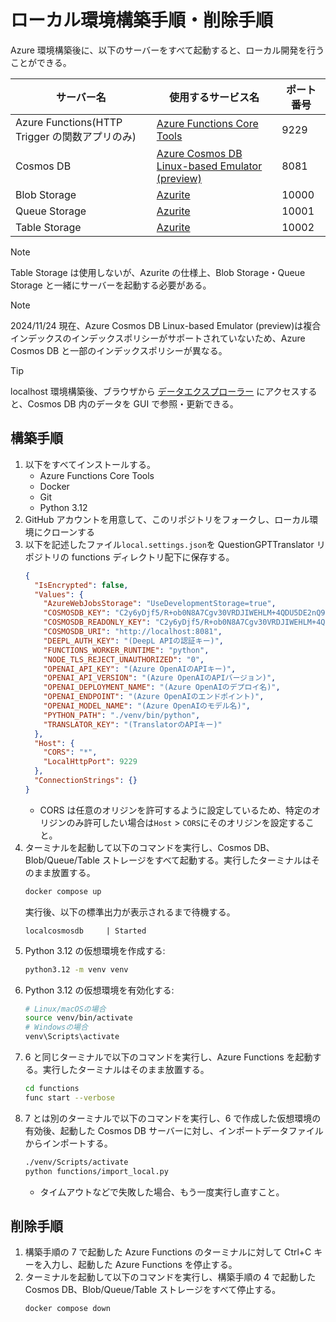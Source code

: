 # ローカル環境構築手順・削除手順

Azure 環境構築後に、以下のサーバーをすべて起動すると、ローカル開発を行うことができる。

| サーバー名                                     | 使用するサービス名                                                                                                 | ポート番号 |
| ---------------------------------------------- | ------------------------------------------------------------------------------------------------------------------ | ---------- |
| Azure Functions(HTTP Trigger の関数アプリのみ) | [Azure Functions Core Tools](https://docs.microsoft.com/ja-jp/azure/azure-functions/functions-run-local)           | 9229       |
| Cosmos DB                                      | [Azure Cosmos DB Linux-based Emulator (preview)](https://learn.microsoft.com/ja-jp/azure/cosmos-db/emulator-linux) | 8081       |
| Blob Storage                                   | [Azurite](https://learn.microsoft.com/ja-jp/azure/storage/common/storage-use-azurite)                              | 10000      |
| Queue Storage                                  | [Azurite](https://learn.microsoft.com/ja-jp/azure/storage/common/storage-use-azurite)                              | 10001      |
| Table Storage                                  | [Azurite](https://learn.microsoft.com/ja-jp/azure/storage/common/storage-use-azurite)                              | 10002      |

> [!NOTE]  
> Table Storage は使用しないが、Azurite の仕様上、Blob Storage・Queue Storage と一緒にサーバーを起動する必要がある。

> [!NOTE]  
> 2024/11/24 現在、Azure Cosmos DB Linux-based Emulator (preview)は複合インデックスのインデックスポリシーがサポートされていないため、Azure Cosmos DB と一部のインデックスポリシーが異なる。

> [!TIP]  
> localhost 環境構築後、ブラウザから [データエクスプローラー](http://localhost:1234) にアクセスすると、Cosmos DB 内のデータを GUI で参照・更新できる。

## 構築手順

1. 以下をすべてインストールする。
   - Azure Functions Core Tools
   - Docker
   - Git
   - Python 3.12
2. GitHub アカウントを用意して、このリポジトリをフォークし、ローカル環境にクローンする
3. 以下を記述したファイル`local.settings.json`を QuestionGPTTranslator リポジトリの functions ディレクトリ配下に保存する。
   ```json
   {
     "IsEncrypted": false,
     "Values": {
       "AzureWebJobsStorage": "UseDevelopmentStorage=true",
       "COSMOSDB_KEY": "C2y6yDjf5/R+ob0N8A7Cgv30VRDJIWEHLM+4QDU5DE2nQ9nDuVTqobD4b8mGGyPMbIZnqyMsEcaGQy67XIw/Jw==",
       "COSMOSDB_READONLY_KEY": "C2y6yDjf5/R+ob0N8A7Cgv30VRDJIWEHLM+4QDU5DE2nQ9nDuVTqobD4b8mGGyPMbIZnqyMsEcaGQy67XIw/Jw==",
       "COSMOSDB_URI": "http://localhost:8081",
       "DEEPL_AUTH_KEY": "(DeepL APIの認証キー)",
       "FUNCTIONS_WORKER_RUNTIME": "python",
       "NODE_TLS_REJECT_UNAUTHORIZED": "0",
       "OPENAI_API_KEY": "(Azure OpenAIのAPIキー)",
       "OPENAI_API_VERSION": "(Azure OpenAIのAPIバージョン)",
       "OPENAI_DEPLOYMENT_NAME": "(Azure OpenAIのデプロイ名)",
       "OPENAI_ENDPOINT": "(Azure OpenAIのエンドポイント)",
       "OPENAI_MODEL_NAME": "(Azure OpenAIのモデル名)",
       "PYTHON_PATH": "./venv/bin/python",
       "TRANSLATOR_KEY": "(TranslatorのAPIキー)"
     },
     "Host": {
       "CORS": "*",
       "LocalHttpPort": 9229
     },
     "ConnectionStrings": {}
   }
   ```
   - CORS は任意のオリジンを許可するように設定しているため、特定のオリジンのみ許可したい場合は`Host` > `CORS`にそのオリジンを設定すること。
4. ターミナルを起動して以下のコマンドを実行し、Cosmos DB、Blob/Queue/Table ストレージをすべて起動する。実行したターミナルはそのまま放置する。
   ```bash
   docker compose up
   ```
   実行後、以下の標準出力が表示されるまで待機する。
   ```
   localcosmosdb     | Started
   ```
5. Python 3.12 の仮想環境を作成する:
   ```bash
   python3.12 -m venv venv
   ```
6. Python 3.12 の仮想環境を有効化する:
   ```bash
   # Linux/macOSの場合
   source venv/bin/activate
   # Windowsの場合
   venv\Scripts\activate
   ```
7. 6 と同じターミナルで以下のコマンドを実行し、Azure Functions を起動する。実行したターミナルはそのまま放置する。
   ```bash
   cd functions
   func start --verbose
   ```
8. 7 とは別のターミナルで以下のコマンドを実行し、6 で作成した仮想環境の有効後、起動した Cosmos DB サーバーに対し、インポートデータファイルからインポートする。
   ```bash
   ./venv/Scripts/activate
   python functions/import_local.py
   ```
   - タイムアウトなどで失敗した場合、もう一度実行し直すこと。

## 削除手順

1. 構築手順の 7 で起動した Azure Functions のターミナルに対して Ctrl+C キーを入力し、起動した Azure Functions を停止する。
2. ターミナルを起動して以下のコマンドを実行し、構築手順の 4 で起動した Cosmos DB、Blob/Queue/Table ストレージをすべて停止する。
   ```bash
   docker compose down
   ```
